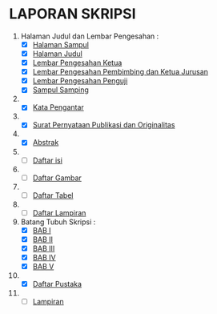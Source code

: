 # LAPORAN SKRIPSI
1. Halaman Judul dan Lembar Pengesahan :
    - [x] [Halaman Sampul](https://drive.google.com/open?id=1mqn7sCmbJRYoDGJB0WhyBDRvewvv7Yqj)
    - [x] [Halaman Judul](https://drive.google.com/open?id=18IlwYevN4n5EYvYgdpwRprckna1UyHPe)
    - [x] [Lembar Pengesahan Ketua](https://drive.google.com/open?id=1RwyYWnxvagO52s4xrGmrDnSEl4nmQkwP)
    - [x] [Lembar Pengesahan Pembimbing dan Ketua Jurusan](https://drive.google.com/open?id=1uKM6Mpriw_wvf7snbgRMNzRWWntchb0g)
    - [x] [Lembar Pengesahan Penguji](https://drive.google.com/open?id=1bJWLLfv1hJHZz8q-pVI7zvxVl_oNwjAE)
    - [x] [Sampul Samping](https://drive.google.com/open?id=1hvfl9_vKfRSw3XgOZ0DAzq_NFhr8GBy8)
2. - [x] [Kata Pengantar](https://drive.google.com/open?id=1YNrQIBE6vsfLLE3r5rLaTgjrILfceual)
3. - [x] [Surat Pernyataan Publikasi dan Originalitas](https://drive.google.com/open?id=1ljio-azvZy4ECgARQwWYc-bcrkbsYZAa)
4. - [x] [Abstrak](https://drive.google.com/open?id=1yg8J3NRlBJ3VHaH5vumx1PiELdQl84Uv)
5. - [ ] [Daftar isi](#)
6. - [ ] [Daftar Gambar](#)
7. - [ ] [Daftar Tabel](#)
8. - [ ] [Daftar Lampiran](#)
9. Batang Tubuh Skripsi :
    - [x] [BAB I](https://drive.google.com/open?id=12usvWrShbKbCCmshU-8i6SiitqWsAEN9)
    - [x] [BAB II](https://drive.google.com/open?id=1ChnvpM9M84Uiogh3IcCqaSGdW3MNOFK8)
    - [x] [BAB III](https://drive.google.com/open?id=1P4WRHza7GB8tDTfek1Awz6nlRBU7YmX-)
    - [x] [BAB IV](https://drive.google.com/open?id=1t10MAmuICX-JrMUifMJuxg_nM11FxtE0)
    - [x] [BAB V](https://drive.google.com/open?id=1MNIZg2UMGSHSz0s8HnndX2n_yrzWGTwK)
10. - [x] [Daftar Pustaka](https://drive.google.com/open?id=1wun75oozhIvENr21mYeLtEyf0NYDCSeo)
11. - [ ] [Lampiran](#)
